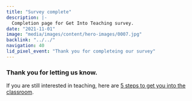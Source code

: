 ```yaml
---
title: "Survey complete"
description: |-
  Completion page for Get Into Teaching survey.
date: "2021-11-01"
image: "media/images/content/hero-images/0007.jpg"
backlink: "../../"
navigation: 40
lid_pixel_event: "Thank you for completeing our survey"
---
```

### Thank you for letting us know. 

If you are still interested in teaching, here are [5 steps to get you into the classroom](https://getintoteaching.education.gov.uk/steps-to-become-a-teacher).
